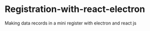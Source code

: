 # Registration-with-react-electron
Making data records in a mini register with electron and react js
